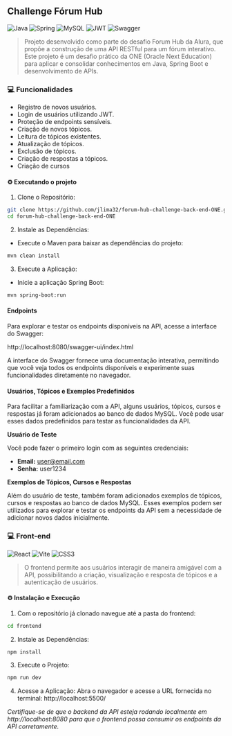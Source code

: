 ## Challenge Fórum Hub


![Java](https://img.shields.io/badge/Java-ED8B00?style=for-the-badge&logo=java&logoColor=white) ![Spring](https://img.shields.io/badge/Spring-6DB33F?style=for-the-badge&logo=spring&logoColor=white) ![MySQL](https://img.shields.io/badge/mysql-4479A1.svg?style=for-the-badge&logo=mysql&logoColor=white) ![JWT](https://img.shields.io/badge/JWT-black?style=for-the-badge&logo=JSON%20web%20tokens) ![Swagger](https://img.shields.io/badge/-Swagger-%23Clojure?style=for-the-badge&logo=swagger&logoColor=white)

> Projeto desenvolvido como parte do desafio Forum Hub da Alura, que propõe a construção de uma API RESTful para um fórum interativo. Este projeto é um desafio prático da ONE (Oracle Next Education) para aplicar e consolidar conhecimentos em Java, Spring Boot e desenvolvimento de APIs.

### 💻 Funcionalidades

- Registro de novos usuários.
- Login de usuários utilizando JWT.
- Proteção de endpoints sensíveis.
- Criação de novos tópicos.
- Leitura de tópicos existentes.
- Atualização de tópicos.
- Exclusão de tópicos.
- Criação de respostas a tópicos.
- Criação de cursos


#### ⚙️ Executando o projeto

1. Clone o Repositório:
```bash
git clone https://github.com/jlima32/forum-hub-challenge-back-end-ONE.git
cd forum-hub-challenge-back-end-ONE
```

2. Instale as Dependências:
- Execute o Maven para baixar as dependências do projeto:
```bash
mvn clean install
```

3. Execute a Aplicação:
- Inicie a aplicação Spring Boot:
```bash
mvn spring-boot:run
```

#### Endpoints
Para explorar e testar os endpoints disponíveis na API, acesse a interface do Swagger:

http://localhost:8080/swagger-ui/index.html

A interface do Swagger fornece uma documentação interativa, permitindo que você veja todos os endpoints disponíveis e experimente suas funcionalidades diretamente no navegador.

#### Usuários, Tópicos e Exemplos Predefinidos
Para facilitar a familiarização com a API, alguns usuários, tópicos, cursos e respostas já foram adicionados ao banco de dados MySQL. Você pode usar esses dados predefinidos para testar as funcionalidades da API.

**Usuário de Teste**

Você pode fazer o primeiro login com as seguintes credenciais:
- **Email:** user@email.com
- **Senha:** user1234

**Exemplos de Tópicos, Cursos e Respostas**

Além do usuário de teste, também foram adicionados exemplos de tópicos, cursos e respostas ao banco de dados MySQL. Esses exemplos podem ser utilizados para explorar e testar os endpoints da API sem a necessidade de adicionar novos dados inicialmente.


### 💻 Front-end

![React](https://img.shields.io/badge/react-%2320232a.svg?style=for-the-badge&logo=react&logoColor=%2361DAFB) ![Vite](https://img.shields.io/badge/vite-%23646CFF.svg?style=for-the-badge&logo=vite&logoColor=white) ![CSS3](https://img.shields.io/badge/css3-%231572B6.svg?style=for-the-badge&logo=css3&logoColor=white)

>O frontend permite aos usuários interagir de maneira amigável com a API, possibilitando a criação, visualização e resposta de tópicos e a autenticação de usuários.

#### ⚙️ Instalação e Execução


1. Com o repositório já clonado navegue até a pasta do frontend:
```bash
cd frontend
```

2. Instale as Dependências:
```bash
npm install
```

3. Execute o Projeto:
```bash
npm run dev
```

4. Acesse a Aplicação:
Abra o navegador e acesse a URL fornecida no terminal: http://localhost:5500/

*Certifique-se de que o backend da API esteja rodando localmente em http://localhost:8080 para que o frontend possa consumir os endpoints da API corretamente.*

